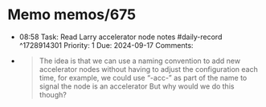 # Memo memos/675
- 08:58 Task: Read Larry accelerator node notes #daily-record ^1728914301
Priority: 1
Due: 2024-09-17
Comments:
- > The idea is that we can use a naming convention to add new accelerator nodes without having to adjust the configuration each time, for example, we could use “-acc-” as part of the name to signal the node is an accelerator
But why would we do this though?